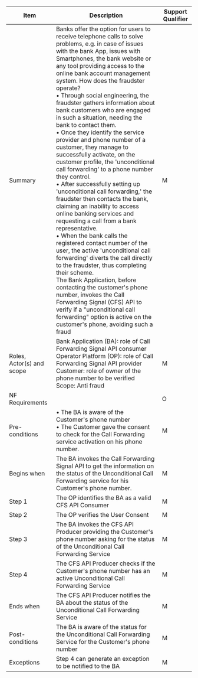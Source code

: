 
| Item | Description | Support Qualifier |
|----|----|----|
|Summary|Banks offer the option for users to receive telephone calls to solve problems, e.g. in case of issues with the bank App, issues with Smartphones, the bank website or any tool providing access to the online bank account management system.  How does the fraudster operate? <br>•  Through social engineering, the fraudster gathers information about bank customers who are engaged in such a situation, needing the bank to contact them.<br>• Once they identify the service provider and phone number of a customer, they manage to successfully activate, on the customer profile, the 'unconditional call forwarding' to a phone number they control.<br>• After successfully setting up 'unconditional call forwarding,' the fraudster then contacts the bank, claiming an inability to access online banking services and requesting a call from a bank representative.<br>• When the bank calls the registered contact number of the user, the active 'unconditional call forwarding' diverts the call directly to the fraudster, thus completing their scheme.<br> The Bank Application, before contacting the customer's phone number, invokes the Call Forwarding Signal (CFS) API to verify if a "unconditional call forwarding" option is active on the customer's phone, avoiding such a fraud| M |
|Roles, Actor(s) and scope|Bank Application (BA): role of Call Forwarding Signal API consumer<br>Operator Platform (OP): role of Call Forwarding Signal API provider<br>Customer: role of owner of the phone number to be verified<br>Scope: Anti fraud| M |
|NF Requirements|| O |
|Pre-conditions|• The BA is aware of the Customer's phone number<br>• The Customer gave the consent to check for the Call Forwarding service activation on his phone number.| M |
|Begins when|The BA invokes the Call Forwarding Signal API to get the information on the status of the Unconditional Call Forwarding service for his Customer's phone number.| M |
|Step 1|The OP identifies the BA as a valid CFS API Consumer| M |
|Step 2|The OP verifies the User Consent| M|
|Step 3|The BA invokes the CFS API Producer providing the Customer's phone number asking for the status of the Unconditional Call Forwarding Service | M |
|Step 4|The CFS API Producer checks if the Customer's phone number has an active Unconditional Call Forwarding Service| M |
|Ends when|The CFS API Producer notifies the BA about the status of the Unconditional Call Forwarding Service| M |
|Post-conditions|The BA is aware of the status for the Unconditional Call Forwarding Service for the Customer's phone number | M |
|Exceptions|Step 4 can generate an exception to be notified to the BA| M | 
